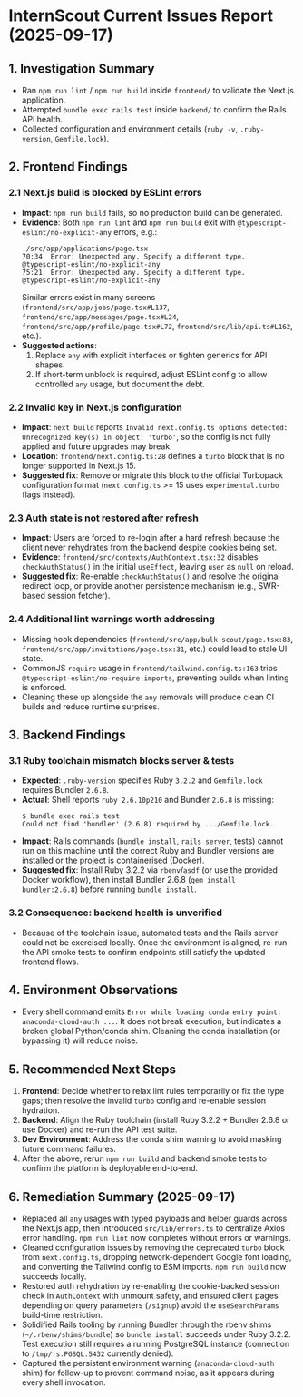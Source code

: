 # InternScout Current Issues Report (2025-09-17)

## 1. Investigation Summary
- Ran `npm run lint` / `npm run build` inside `frontend/` to validate the Next.js application.
- Attempted `bundle exec rails test` inside `backend/` to confirm the Rails API health.
- Collected configuration and environment details (`ruby -v`, `.ruby-version`, `Gemfile.lock`).

## 2. Frontend Findings

### 2.1 Next.js build is blocked by ESLint errors
- **Impact**: `npm run build` fails, so no production build can be generated.
- **Evidence**: Both `npm run lint` and `npm run build` exit with `@typescript-eslint/no-explicit-any` errors, e.g.:
  ```
  ./src/app/applications/page.tsx
  70:34  Error: Unexpected any. Specify a different type.  @typescript-eslint/no-explicit-any
  75:21  Error: Unexpected any. Specify a different type.  @typescript-eslint/no-explicit-any
  ```
  Similar errors exist in many screens (`frontend/src/app/jobs/page.tsx#L137`, `frontend/src/app/messages/page.tsx#L24`, `frontend/src/app/profile/page.tsx#L72`, `frontend/src/lib/api.ts#L162`, etc.).
- **Suggested actions**:
  1. Replace `any` with explicit interfaces or tighten generics for API shapes.
  2. If short-term unblock is required, adjust ESLint config to allow controlled `any` usage, but document the debt.

### 2.2 Invalid key in Next.js configuration
- **Impact**: `next build` reports `Invalid next.config.ts options detected: Unrecognized key(s) in object: 'turbo'`, so the config is not fully applied and future upgrades may break.
- **Location**: `frontend/next.config.ts:28` defines a `turbo` block that is no longer supported in Next.js 15.
- **Suggested fix**: Remove or migrate this block to the official Turbopack configuration format (`next.config.ts` >= 15 uses `experimental.turbo` flags instead).

### 2.3 Auth state is not restored after refresh
- **Impact**: Users are forced to re-login after a hard refresh because the client never rehydrates from the backend despite cookies being set.
- **Evidence**: `frontend/src/contexts/AuthContext.tsx:32` disables `checkAuthStatus()` in the initial `useEffect`, leaving `user` as `null` on reload.
- **Suggested fix**: Re-enable `checkAuthStatus()` and resolve the original redirect loop, or provide another persistence mechanism (e.g., SWR-based session fetcher).

### 2.4 Additional lint warnings worth addressing
- Missing hook dependencies (`frontend/src/app/bulk-scout/page.tsx:83`, `frontend/src/app/invitations/page.tsx:31`, etc.) could lead to stale UI state.
- CommonJS `require` usage in `frontend/tailwind.config.ts:163` trips `@typescript-eslint/no-require-imports`, preventing builds when linting is enforced.
- Cleaning these up alongside the `any` removals will produce clean CI builds and reduce runtime surprises.

## 3. Backend Findings

### 3.1 Ruby toolchain mismatch blocks server & tests
- **Expected**: `.ruby-version` specifies Ruby `3.2.2` and `Gemfile.lock` requires Bundler `2.6.8`.
- **Actual**: Shell reports `ruby 2.6.10p210` and Bundler `2.6.8` is missing:
  ```
  $ bundle exec rails test
  Could not find 'bundler' (2.6.8) required by .../Gemfile.lock.
  ```
- **Impact**: Rails commands (`bundle install`, `rails server`, tests) cannot run on this machine until the correct Ruby and Bundler versions are installed or the project is containerised (Docker).
- **Suggested fix**: Install Ruby 3.2.2 via `rbenv`/`asdf` (or use the provided Docker workflow), then install Bundler 2.6.8 (`gem install bundler:2.6.8`) before running `bundle install`.

### 3.2 Consequence: backend health is unverified
- Because of the toolchain issue, automated tests and the Rails server could not be exercised locally. Once the environment is aligned, re-run the API smoke tests to confirm endpoints still satisfy the updated frontend flows.

## 4. Environment Observations
- Every shell command emits `Error while loading conda entry point: anaconda-cloud-auth ...`. It does not break execution, but indicates a broken global Python/conda shim. Cleaning the conda installation (or bypassing it) will reduce noise.

## 5. Recommended Next Steps
1. **Frontend**: Decide whether to relax lint rules temporarily or fix the type gaps; then resolve the invalid `turbo` config and re-enable session hydration.
2. **Backend**: Align the Ruby toolchain (install Ruby 3.2.2 + Bundler 2.6.8 or use Docker) and re-run the API test suite.
3. **Dev Environment**: Address the conda shim warning to avoid masking future command failures.
4. After the above, rerun `npm run build` and backend smoke tests to confirm the platform is deployable end-to-end.

## 6. Remediation Summary (2025-09-17)
- Replaced all `any` usages with typed payloads and helper guards across the Next.js app, then introduced `src/lib/errors.ts` to centralize Axios error handling. `npm run lint` now completes without errors or warnings.
- Cleaned configuration issues by removing the deprecated `turbo` block from `next.config.ts`, dropping network-dependent Google font loading, and converting the Tailwind config to ESM imports. `npm run build` now succeeds locally.
- Restored auth rehydration by re-enabling the cookie-backed session check in `AuthContext` with unmount safety, and ensured client pages depending on query parameters (`/signup`) avoid the `useSearchParams` build-time restriction.
- Solidified Rails tooling by running Bundler through the rbenv shims (`~/.rbenv/shims/bundle`) so `bundle install` succeeds under Ruby 3.2.2. Test execution still requires a running PostgreSQL instance (connection to `/tmp/.s.PGSQL.5432` currently denied).
- Captured the persistent environment warning (`anaconda-cloud-auth` shim) for follow-up to prevent command noise, as it appears during every shell invocation.
